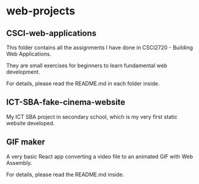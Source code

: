# web-projects

## CSCI-web-applications
This folder contains all the assignments I have done in CSCI2720 - Building Web Applications.

They are small exercises for beginners to learn fundamental web development.

For details, please read the README.md in each folder inside.

## ICT-SBA-fake-cinema-website
My ICT SBA project in secondary school, which is my very first static website developed.

## GIF maker
A very basic React app converting a video file to an animated GIF with Web Assembly.

For details, please read the README.md inside.
